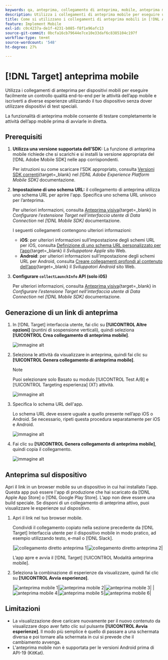 ```yaml
---
keywords: qa, anteprima, collegamento di anteprima, mobile, anteprima mobile
description: Utilizza i collegamenti di anteprima mobile per eseguire un controllo qualità end-to-end per le attività delle app mobili.
title: Come si utilizzano i collegamenti di anteprima mobili in [!DNL Adobe Target] Mobile?
feature: Implement Mobile
exl-id: c0c4237a-de1f-4231-b085-f8f1e96afc13
source-git-commit: 0bcfa16cb79644e7ce10e33daf6c8385104c197f
workflow-type: tm+mt
source-wordcount: '548'
ht-degree: 27%

---
```


# [!DNL Target] anteprima mobile

Utilizza i collegamenti di anteprima per dispositivi mobili per eseguire facilmente un controllo qualità end-to-end per le attività dell’app mobile e iscriverti a diverse esperienze utilizzando il tuo dispositivo senza dover utilizzare dispositivi di test speciali.

La funzionalità di anteprima mobile consente di testare completamente le attività dell’app mobile prima di avviarle in diretta.

## Prerequisiti

1. **Utilizza una versione supportata dell’SDK:** La funzione di anteprima mobile richiede che si scarichi e si installi la versione appropriata del [!DNL Adobe Mobile SDK] nelle app corrispondenti.

   Per istruzioni su come scaricare l’SDK appropriato, consulta [Versioni SDK correnti](https://developer.adobe.com/client-sdks/documentation/current-sdk-versions/){target=_blank} nel *[!DNL Adobe Experience Platform Mobile SDK]* documentazione.

1. **Impostazione di uno schema URL:** il collegamento di anteprima utilizza uno schema URL per aprire l&#39;app. Specifica uno schema URL univoco per l’anteprima.

   Per ulteriori informazioni, consulta [Anteprima visiva](https://developer.adobe.com/client-sdks/documentation/adobe-target/#visual-preview){target=_blank} in *Configurare l’estensione Target nell’interfaccia utente di Data Connection* nel *[!DNL Mobile SDK]* documentazione.

   I seguenti collegamenti contengono ulteriori informazioni:

   * **iOS**: per ulteriori informazioni sull’impostazione degli schemi URL per iOS, consulta [Definizione di uno schema URL personalizzato per l’app](https://developer.apple.com/documentation/xcode/defining-a-custom-url-scheme-for-your-app){target=_blank} il *Sviluppatore Apple* sito Web.
   * **Android**: per ulteriori informazioni sull’impostazione degli schemi URL per Android, consulta [Creare collegamenti profondi al contenuto dell’app](https://developer.android.com/training/app-links/deep-linking){target=_blank} il *Sviluppatori Android* sito Web.

1. **Configurare `collectLaunchInfo` API (solo i0S)**

   Per ulteriori informazioni, consulta [Anteprima visiva](https://developer.adobe.com/client-sdks/documentation/adobe-target/#visual-preview){target=_blank} in *Configurare l’estensione Target nell’interfaccia utente di Data Connection* nel *[!DNL Mobile SDK]* documentazione.

## Generazione di un link di anteprima

1. In [!DNL Target] interfaccia utente, fai clic su **[!UICONTROL Altre opzioni]** (puntini di sospensione verticali), quindi seleziona **[!UICONTROL Crea collegamento di anteprima mobile]**.

   ![immagine alt](assets/mobile-preview-create.png)

1. Seleziona le attività da visualizzare in anteprima, quindi fai clic su **[!UICONTROL Genera collegamento di anteprima mobile]**.

   >[!NOTE]
   >
   >Puoi selezionare solo Basato su modulo [!UICONTROL Test A/B] e [!UICONTROL Targeting esperienza] (XT) attività.

   ![immagine alt](assets/mobile-preview-select-activities.png)

1. Specifica lo schema URL dell&#39;app.

   Lo schema URL deve essere uguale a quello presente nell’app iOS o Android. Se necessario, ripeti questa procedura separatamente per iOS e Android.

   ![immagine alt](assets/mobile-preview-enter-url-scheme.png)

1. Fai clic su **[!UICONTROL Genera collegamento di anteprima mobile]**, quindi copia il collegamento.

   ![immagine alt](assets/mobile-preview-generate-and-copy.png)

## Anteprima sul dispositivo

Apri il link in un browser mobile su un dispositivo in cui hai installato l&#39;app. Questa app può essere l&#39;app di produzione che hai scaricato da [!DNL Apple App Store] o [!DNL Google Play Store]. L’app non deve essere una build speciale. Se disponi di un collegamento di anteprima attivo, puoi visualizzare le esperienze sul dispositivo.

1. Apri il link nel tuo browser mobile.

   Condividi il collegamento copiato nella sezione precedente da [!DNL Target] Interfaccia utente per il dispositivo mobile in modo pratico, ad esempio utilizzando testo, e-mail o [!DNL Slack].

   |![collegamento diretto anteprima 1](assets/mobile-preview-open-deeplink.png)|![collegamento diretto anteprima 2](assets/mobile-preview-open-app.png)|

   L’app apre e avvia il [!DNL Target] [!UICONTROL Modalità anteprima mobile].

1. Seleziona la combinazione di esperienze da visualizzare, quindi fai clic su **[!UICONTROL Avvia esperienze]**.

   |![anteprima mobile 1](assets/mobile-preview-experience-selection-1.png)|![anteprima mobile 2](assets/mobile-preview-experience-result-1-france.png)|![anteprima mobile 3](assets/mobile-preview-experience-result-1-shipfree.png)|
|![anteprima mobile 4](assets/mobile-preview-experience-selection-2.png)|![anteprima mobile 5](assets/mobile-preview-experience-result-2-aus.png)|![anteprima mobile 6](assets/mobile-preview-experience-result-2-10off.png)|

## Limitazioni 

* La visualizzazione deve caricare nuovamente per il nuovo contenuto da visualizzare dopo aver fatto clic sul pulsante **[!UICONTROL Avvia esperienze]**. Il modo più semplice è quello di passare a una schermata diversa e poi tornare alla schermata in cui si prevede che il cambiamento avvenga.
* L&#39;anteprima mobile non è supportata per le versioni Android prima di API-19 (KitKat).
